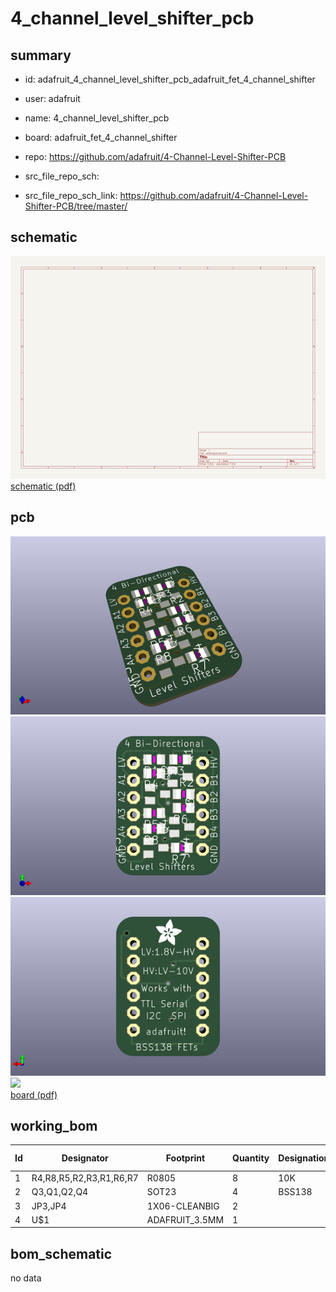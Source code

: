 # 4_channel_level_shifter_pcb
 
## summary 
* id: adafruit_4_channel_level_shifter_pcb_adafruit_fet_4_channel_shifter
* user: adafruit
* name: 4_channel_level_shifter_pcb
* board: adafruit_fet_4_channel_shifter
* repo: https://github.com/adafruit/4-Channel-Level-Shifter-PCB



* src_file_repo_sch: 
* src_file_repo_sch_link: https://github.com/adafruit/4-Channel-Level-Shifter-PCB/tree/master/

## schematic  
![](working_schematic_600.png)  
[schematic (pdf)](working_schematic.pdf)  

## pcb  
![](working_3d_600.png) 
![](working_3d_front_600.png)  
![](working_3d_back_600.png)  
![](working_600.png)  
[board (pdf)](working.pdf)  

## working_bom
| Id | Designator | Footprint | Quantity | Designation | Supplier and ref |  | None | 
| --- | --- | --- | --- | --- | --- | --- | --- | 
| 1 | R4,R8,R5,R2,R3,R1,R6,R7 | R0805 | 8 | 10K |  |  | [''] | 
| 2 | Q3,Q1,Q2,Q4 | SOT23 | 4 | BSS138 |  |  | [''] | 
| 3 | JP3,JP4 | 1X06-CLEANBIG | 2 |  |  |  | [''] | 
| 4 | U$1 | ADAFRUIT_3.5MM | 1 |  |  |  | [''] | 


## bom_schematic
no data


